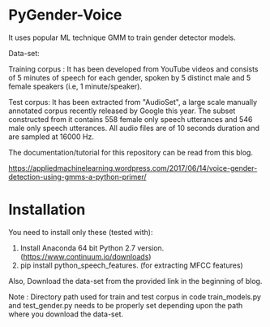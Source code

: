 # PyGender-Voice
It uses popular ML technique GMM to train gender detector models. 

Data-set:

Training corpus : It has been developed from YouTube videos and consists of 5 minutes of speech for each gender, spoken by 5 distinct male and 5 female speakers (i.e, 1 minute/speaker).

Test corpus: It has been extracted from "AudioSet", a large scale manually annotated corpus recently released by Google this year. The subset constructed from it contains 558 female only speech utterances and 546 male only speech utterances. All audio files are of 10 seconds duration and are sampled at 16000 Hz.

The documentation/tutorial for this repository can be read from this blog.

https://appliedmachinelearning.wordpress.com/2017/06/14/voice-gender-detection-using-gmms-a-python-primer/


# Installation

You need to install only these (tested with):
1. Install Anaconda 64 bit Python 2.7 version. (https://www.continuum.io/downloads) 
2. pip install python_speech_features. (for extracting MFCC features)

Also, Download the data-set from the provided link in the beginning of blog.

Note : Directory path used for train and test corpus in code train_models.py and test_gender.py needs to be properly set depending upon the path where you download the data-set.

